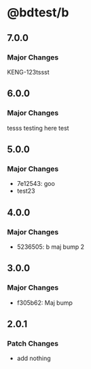 # @bdtest/b

## 7.0.0

### Major Changes

KENG-123tssst

## 6.0.0

### Major Changes

tesss
testing here
test

## 5.0.0

### Major Changes

- 7e12543: goo
- test23

## 4.0.0

### Major Changes

- 5236505: b maj bump 2

## 3.0.0

### Major Changes

- f305b62: Maj bump

## 2.0.1

### Patch Changes

- add nothing
